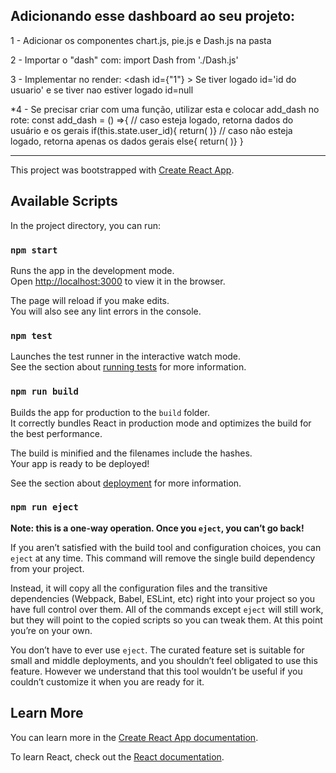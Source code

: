 ## Adicionando esse dashboard ao seu projeto:

1 - Adicionar os componentes chart.js, pie.js e Dash.js na pasta

2 - Importar o "dash" com: import Dash from './Dash.js' 

3 - Implementar no render: <dash id={"1"} ></dash>
Se tiver logado id='id do usuario' e se tiver nao estiver logado id=null

*4 - Se precisar criar com uma função, utilizar esta e colocar add_dash no rote: 
const add_dash = () =>{
      // caso esteja logado, retorna dados do usuário e os gerais
      if(this.state.user_id){
        return(
            <Dash id={this.state.user_id}></Dash>
      )}
      // caso não esteja logado, retorna apenas os dados gerais
      else{
          return(
                <Dash id={null}></Dash>
          )}
    }
------ ------ ------ ------ ------

This project was bootstrapped with [Create React App](https://github.com/facebook/create-react-app).

## Available Scripts

In the project directory, you can run:

### `npm start`

Runs the app in the development mode.<br>
Open [http://localhost:3000](http://localhost:3000) to view it in the browser.

The page will reload if you make edits.<br>
You will also see any lint errors in the console.

### `npm test`

Launches the test runner in the interactive watch mode.<br>
See the section about [running tests](https://facebook.github.io/create-react-app/docs/running-tests) for more information.

### `npm run build`

Builds the app for production to the `build` folder.<br>
It correctly bundles React in production mode and optimizes the build for the best performance.

The build is minified and the filenames include the hashes.<br>
Your app is ready to be deployed!

See the section about [deployment](https://facebook.github.io/create-react-app/docs/deployment) for more information.

### `npm run eject`

**Note: this is a one-way operation. Once you `eject`, you can’t go back!**

If you aren’t satisfied with the build tool and configuration choices, you can `eject` at any time. This command will remove the single build dependency from your project.

Instead, it will copy all the configuration files and the transitive dependencies (Webpack, Babel, ESLint, etc) right into your project so you have full control over them. All of the commands except `eject` will still work, but they will point to the copied scripts so you can tweak them. At this point you’re on your own.

You don’t have to ever use `eject`. The curated feature set is suitable for small and middle deployments, and you shouldn’t feel obligated to use this feature. However we understand that this tool wouldn’t be useful if you couldn’t customize it when you are ready for it.

## Learn More

You can learn more in the [Create React App documentation](https://facebook.github.io/create-react-app/docs/getting-started).

To learn React, check out the [React documentation](https://reactjs.org/).
